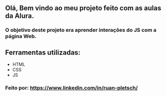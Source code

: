 ## Olá, Bem vindo ao meu projeto feito com as aulas da Alura.

### O objetivo deste projeto era aprender interações do JS com a página Web.

## Ferramentas utilizadas:

* HTML
* CSS
* JS

### Feito por: https://www.linkedin.com/in/ruan-pletsch/